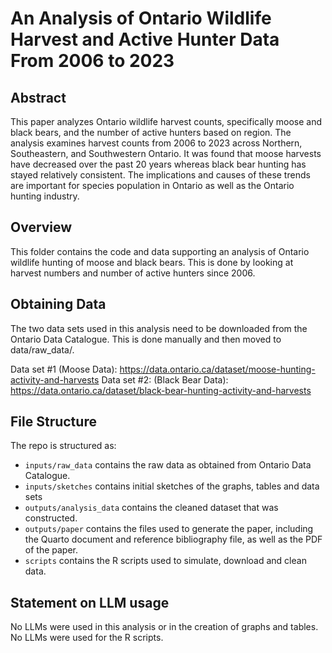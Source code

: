 # An Analysis of Ontario Wildlife Harvest and Active Hunter Data From 2006 to 2023

## Abstract
This paper analyzes Ontario wildlife harvest counts, specifically moose and black bears, and the number of active hunters based on region. The analysis examines harvest counts from 2006 to 2023 across Northern, Southeastern, and Southwestern Ontario. It was found that moose harvests have decreased over the past 20 years whereas black bear hunting has stayed relatively consistent. The implications and causes of these trends are important for species population in Ontario as well as the Ontario hunting industry.

## Overview

This folder contains the code and data supporting an analysis of Ontario wildlife hunting of moose and black bears. This is done by looking at harvest numbers and number of active hunters since 2006.

## Obtaining Data
The two data sets used in this analysis need to be downloaded from the Ontario Data Catalogue. This is done manually and then moved to data/raw_data/.

Data set #1 (Moose Data): https://data.ontario.ca/dataset/moose-hunting-activity-and-harvests
Data set #2: (Black Bear Data): https://data.ontario.ca/dataset/black-bear-hunting-activity-and-harvests

## File Structure

The repo is structured as:

-   `inputs/raw_data` contains the raw data as obtained from Ontario Data Catalogue.
-   `inputs/sketches` contains initial sketches of the graphs, tables and data sets
-   `outputs/analysis_data` contains the cleaned dataset that was constructed.
-   `outputs/paper` contains the files used to generate the paper, including the Quarto document and reference bibliography file, as well as the PDF of the paper. 
-   `scripts` contains the R scripts used to simulate, download and clean data.

## Statement on LLM usage
No LLMs were used in this analysis or in the creation of graphs and tables. No LLMs were used for the R scripts.
